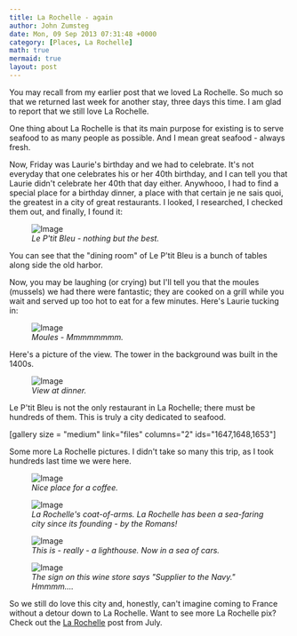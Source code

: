 ```yaml
---
title: La Rochelle - again
author: John Zumsteg
date: Mon, 09 Sep 2013 07:31:48 +0000
category: [Places, La Rochelle]
math: true
mermaid: true
layout: post
---
```

You may recall from my earlier post that we loved La Rochelle. So much so that we returned last week for another stay, three days this time. I am glad to report that we still love La Rochelle.

One thing about La Rochelle is that its main purpose for existing is to serve seafood to as many people as possible. And I mean great seafood - always fresh.

Now, Friday was Laurie's birthday and we had to celebrate. It's not everyday that one celebrates his or her 40th birthday, and I can tell you that Laurie didn't celebrate her 40th that day either. Anywhooo, I had to find a special place for a birthday dinner, a place with that certain je ne sais quoi, the greatest in a city of great restaurants. I looked, I researched, I checked them out, and finally, I found it:

<figure class = "landscape">
	<img src="{{"/assets/images/2013/09/DSC04037.jpg" | prepend: site.baseurl  }}" alt="Image" />
	<figcaption><em>Le P'tit Bleu - nothing but the best.</em></figcaption>
</figure>



You can see that the "dining room" of Le P'tit Bleu is a bunch of tables along side the old harbor.

Now, you may be laughing (or crying) but I'll tell you that the moules (mussels) we had there were fantastic; they are cooked on a grill while you wait and served up too hot to eat for a few minutes. Here's Laurie tucking in:

<figure class = "portrait">
	<img src="{{"/assets/images/2013/09/DSC04031.jpg" | prepend: site.baseurl  }}" alt="Image" />
	<figcaption><em>Moules - Mmmmmmmm.</em></figcaption>
</figure>



Here's a picture of the view. The tower in the background was built in the 1400s.

<figure class = "landscape">
	<img src="{{"/assets/images/2013/09/DSC04034.jpg" | prepend: site.baseurl  }}" alt="Image" />
	<figcaption><em>View at dinner.</em></figcaption>
</figure>



Le P'tit Bleu is not the only restaurant in La Rochelle; there must be hundreds of them. This is truly a city dedicated to seafood.

[gallery size = "medium" link="files" columns="2" ids="1647,1648,1653"]

Some more La Rochelle pictures. I didn't take so many this trip, as I took hundreds last time we were here.

<figure class = "portrait">
	<img src="{{"/assets/images/2013/09/DSC04053.jpg" | prepend: site.baseurl  }}" alt="Image" />
	<figcaption><em>Nice place for a coffee.</em></figcaption>
</figure>



<figure class = "portrait">
	<img src="{{"/assets/images/2013/09/DSC04049.jpg" | prepend: site.baseurl  }}" alt="Image" />
	<figcaption><em>La Rochelle's coat-of-arms. La Rochelle has been a sea-faring city since its founding - by the Romans!</em></figcaption>
</figure>



<figure class = "landscape">
	<img src="{{"/assets/images/2013/09/DSC04044.jpg" | prepend: site.baseurl  }}" alt="Image" />
	<figcaption><em>This is - really - a lighthouse. Now in a sea of cars.</em></figcaption>
</figure>



<figure class = "portrait">
	<img src="{{"/assets/images/2013/09/DSC04056.jpg" | prepend: site.baseurl  }}" alt="Image" />
	<figcaption><em>The sign on this wine store says "Supplier to the Navy." Hmmmm....</em></figcaption>
</figure>



So we still do love this city and, honestly, can't imagine coming to France without a detour down to La Rochelle. Want to see more La Rochelle pix? Check out the <a href="http://zumsteg.us/?p=769" title="La Rochelle">La Rochelle</a> post from July. 
